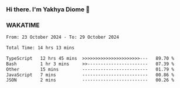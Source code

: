 ### Hi there. I'm Yakhya Diome 👋

### WAKATIME
<!--START_SECTION:waka-->

```txt
From: 23 October 2024 - To: 29 October 2024

Total Time: 14 hrs 13 mins

TypeScript   12 hrs 45 mins  >>>>>>>>>>>>>>>>>>>>>>---   89.70 %
Bash         1 hr 3 mins     >>-----------------------   07.39 %
Other        15 mins         -------------------------   01.79 %
JavaScript   7 mins          -------------------------   00.86 %
JSON         2 mins          -------------------------   00.26 %
```

<!--END_SECTION:waka-->
